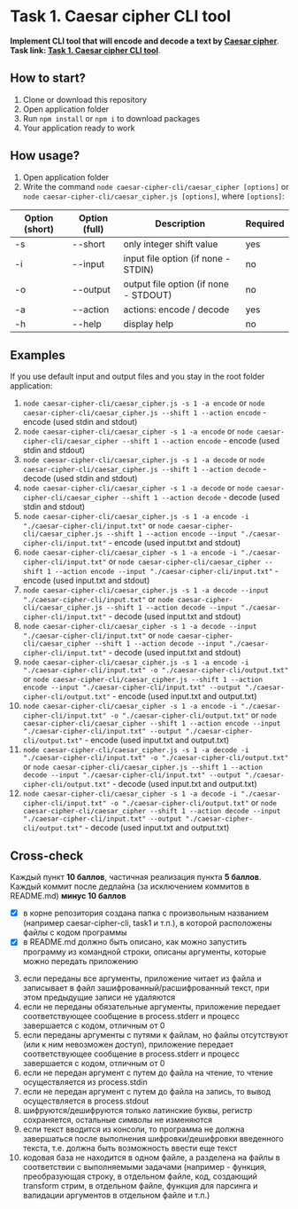 # Task 1. Caesar cipher CLI tool

**Implement CLI tool that will encode and decode a text by [Caesar cipher](https://en.wikipedia.org/wiki/Caesar_cipher)**.  
**Task link: [Task 1. Caesar cipher CLI tool](https://github.com/rolling-scopes-school/nodejs-course-template/blob/master/TASKS.md#task-1-caesar-cipher-cli-tool)**.

## How to start?
1. Clone or download this repository
2. Open application folder
3. Run `npm install` or `npm i` to download packages
4. Your application ready to work

## How usage?
1. Open application folder
2. Write the command `node caesar-cipher-cli/caesar_cipher [options]` or `node caesar-cipher-cli/caesar_cipher.js [options]`, where `[options]`:  

| Option \(short\) | Option \(full\) | Description                              | Required |
|------------------|-----------------|------------------------------------------|----------|
| \-s              | \-\-short       | only integer shift value                 | yes      |
| \-i              | \-\-input       | input file option \(if none \- STDIN\)   | no       |
| \-o              | \-\-output      | output file option \(if none \- STDOUT\) | no       |
| \-a              | \-\-action      | actions: encode / decode                 | yes      |
| \-h              | \-\-help        | display help                             | no       |  

## Examples  
If you use default input and output files and you stay in the root folder application:  
1. `node caesar-cipher-cli/caesar_cipher.js -s 1 -a encode` or `node caesar-cipher-cli/caesar_cipher.js --shift 1 --action encode` - encode (used stdin and stdout)
2. `node caesar-cipher-cli/caesar_cipher -s 1 -a encode` or `node caesar-cipher-cli/caesar_cipher --shift 1 --action encode` - encode (used stdin and stdout)  
3. `node caesar-cipher-cli/caesar_cipher.js -s 1 -a decode` or `node caesar-cipher-cli/caesar_cipher.js --shift 1 --action decode` - decode (used stdin and stdout) 
4. `node caesar-cipher-cli/caesar_cipher -s 1 -a decode` or `node caesar-cipher-cli/caesar_cipher --shift 1 --action decode` - decode (used stdin and stdout)  
5. `node caesar-cipher-cli/caesar_cipher.js -s 1 -a encode -i "./caesar-cipher-cli/input.txt"` or `node caesar-cipher-cli/caesar_cipher.js --shift 1 --action encode --input "./caesar-cipher-cli/input.txt"` - encode (used input.txt and stdout)  
6. `node caesar-cipher-cli/caesar_cipher -s 1 -a encode -i "./caesar-cipher-cli/input.txt"` or `node caesar-cipher-cli/caesar_cipher --shift 1 --action encode --input "./caesar-cipher-cli/input.txt"` - encode (used input.txt and stdout)  
7. `node caesar-cipher-cli/caesar_cipher.js -s 1 -a decode --input "./caesar-cipher-cli/input.txt"` or `node caesar-cipher-cli/caesar_cipher.js --shift 1 --action decode --input "./caesar-cipher-cli/input.txt"` - decode (used input.txt and stdout)  
8. `node caesar-cipher-cli/caesar_cipher -s 1 -a decode --input "./caesar-cipher-cli/input.txt"` or `node caesar-cipher-cli/caesar_cipher --shift 1 --action decode --input "./caesar-cipher-cli/input.txt"` - decode (used input.txt and stdout)  
9. `node caesar-cipher-cli/caesar_cipher.js -s 1 -a encode -i "./caesar-cipher-cli/input.txt" -o "./caesar-cipher-cli/output.txt"` or `node caesar-cipher-cli/caesar_cipher.js --shift 1 --action encode --input "./caesar-cipher-cli/input.txt" --output "./caesar-cipher-cli/output.txt"` - encode (used input.txt and output.txt)  
10. `node caesar-cipher-cli/caesar_cipher -s 1 -a encode -i "./caesar-cipher-cli/input.txt" -o "./caesar-cipher-cli/output.txt"` or `node caesar-cipher-cli/caesar_cipher --shift 1 --action encode --input "./caesar-cipher-cli/input.txt" --output "./caesar-cipher-cli/output.txt"` - encode (used input.txt and output.txt)  
11. `node caesar-cipher-cli/caesar_cipher.js -s 1 -a decode -i "./caesar-cipher-cli/input.txt" -o "./caesar-cipher-cli/output.txt"` or `node caesar-cipher-cli/caesar_cipher.js --shift 1 --action decode --input "./caesar-cipher-cli/input.txt" --output "./caesar-cipher-cli/output.txt"` - decode (used input.txt and output.txt)  
12. `node caesar-cipher-cli/caesar_cipher -s 1 -a decode -i "./caesar-cipher-cli/input.txt" -o "./caesar-cipher-cli/output.txt"` or `node caesar-cipher-cli/caesar_cipher --shift 1 --action decode --input "./caesar-cipher-cli/input.txt" --output "./caesar-cipher-cli/output.txt"` - decode (used input.txt and output.txt)  

## Cross-check  
Каждый пункт **10 баллов**, частичная реализация пункта **5 баллов**.  
Каждый коммит после дедлайна (за исключением коммитов в README.md) **минус 10 баллов**  

- [x] в корне репозитория создана папка с произвольным названием (например caesar-cipher-cli, task1 и т.п.), в которой расположены файлы с кодом программы  
- [x] в README.md должно быть описано, как можно запустить программу из командной строки, описаны аргументы, которые можно передать приложению
3. если переданы все аргументы, приложение читает из файла и записывает в файл зашифрованный/расшифрованный текст, при этом предыдущие записи не удаляются
4. если не переданы обязательные аргументы, приложение передает соответствующее сообщение в process.stderr и прoцесс завершается с кодом, отличным от 0
5. если переданы аргументы с путями к файлам, но файлы отсутствуют (или к ним невозможен доступ), приложение передает соответствующее сообщение в process.stderr и прoцесс завершается с кодом, отличным от 0
6. если не передан аргумент с путем до файла на чтение, то чтение осуществляется из process.stdin
7. если не передан аргумент с путем до файла на запись, то вывод осуществляется в process.stdout
8. шифруются/дешифруются только латинские буквы, регистр сохраняется, остальные символы не изменяются
9. если текст вводится из консоли, то программа не должна завершаться после выполнения шифровки/дешифровки введенного текста, т.е. должна быть возможность ввести еще текст
10. кодовая база не находится в одном файле, а разделена на файлы в соответствии с выполняемыми задачами (например - функция, преобразующая строку, в отдельном файле, код, создающий transform стрим, в отдельном файле, функция для парсинга и валидации аргументов в отдельном файле и т.п.)

